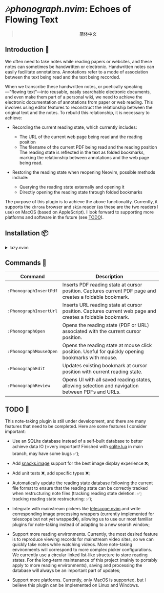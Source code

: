 # 🎶*phonograph.nvim*: Echoes of Flowing Text

> <p align="center"><a href="./readme/zh_cn.md">简体中文</a></p>

## Introduction 📖

We often need to take notes while reading papers or websites, and these notes can sometimes be handwritten or electronic. Handwritten notes can easily facilitate annotations. Annotations refer to a mode of association between the text being read and the text being recorded.

When we transcribe these handwritten notes, or poetically speaking—"flowing text"—into reusable, easily searchable electronic documents, and even make them part of a personal wiki, we need to achieve the electronic documentation of annotations from paper or web reading. This involves using editor features to reconstruct the relationship between the original text and the notes. To rebuild this relationship, it is necessary to achieve:

* Recording the current reading state, which currently includes:
  * The URL of the current web page being read and the reading position
  * The filename of the current PDF being read and the reading position
  The reading state is reflected in the text as folded bookmarks, marking the relationship between annotations and the web page being read.

* Restoring the reading state when reopening Neovim, possible methods include:
  * Querying the reading state externally and opening it
  * Directly opening the reading state through folded bookmarks

The purpose of this plugin is to achieve the above functionality. Currently, it supports the `chrome` browser and `skim` reader (as these are the two readers I use) on MacOS (based on AppleScript). I look forward to supporting more platforms and software in the future (see [TODO](#todo)).

## Installation 📦

<details>
<summary>lazy.nvim</summary>

```lua
return {
  "pxwg/phonograph.nvim",
  dependencies = {
    { "MunifTanjim/nui.nvim" },
    { "kkharji/sqlite.lua" },
    { "3rd/image.nvim", lazy = true, build = true }, -- Optional image support in pdf preview
    opts = {
      -- default options
      integration = {
        image = true, -- optional image support in pdf preview, requires `3rd/image.nvim` and it's dependencies
      },
      -- ui is fully customizable based on nui.nvim
      ui = {
        selection = {
          border = {
            style = "single",
            text = {
              top = " Selection ",
              top_align = "center",
            },
          },
          size = {
            width = "100%",
            height = "100%",
          },
          buf_options = {
            modifiable = true,
            readonly = false,
          },
          win_options = {
            winblend = 0,
            winhighlight = "Normal:TelescopeNormal,FloatBorder:TelescopeBorder,FloatTitle:TelescopePromptTitle",
          },
        },
        preview = {
          border = {
            style = "single",
            text = {
              top = " Details ",
              top_align = "center",
            },
          },
          size = {
            width = "100%",
            height = "100%",
          },
          buf_options = {
            modifiable = true,
            readonly = false,
          },
          win_options = {
            winblend = 0,
            winhighlight = "Normal:TelescopeNormal,FloatBorder:TelescopeBorder,FloatTitle:TelescopePreviewTitle",
          },
        },
      },
    },
  },
}
```

</details>

## Commands 🔧

| Command | Description |
| --- | --- |
| `:PhonographInsertPdf` | Inserts PDF reading state at cursor position. Captures current PDF page and creates a foldable bookmark. |
| `:PhonographInsertUrl` | Inserts URL reading state at cursor position. Captures current web page and creates a foldable bookmark. |
| `:PhonographOpen` | Opens the reading state (PDF or URL) associated with the current cursor position. |
| `:PhonographMouseOpen` | Opens the reading state at mouse click position. Useful for quickly opening bookmarks with mouse. |
| `:PhonographEdit` | Updates existing bookmark at cursor position with current reading state. |
| `:PhonographReview` | Opens UI with all saved reading states, allowing selection and navigation between PDFs and URLs. |

## TODO 🤔

This note-taking plugin is still under development, and there are many features that need to be completed. Here are some features I consider important:

* Use an SQLite database instead of a self-built database to better achieve data IO (⭐very important! Finished with [sqlite.lua](https://github.com/kkharji/sqlite.lua) in main branch, may have some bugs ✅);

* Add [snacks.image](./https://github.com/folke/snacks.nvim/blob/main/docs/image.md) support for the best image display experience ❌; 

* Add unit tests ❌, add specific types ❌;

* Automatically update the reading state database following the current file format to ensure that the reading state can be correctly tracked when restructuring note files (tracking reading state deletion: ✅; tracking reading state restructuring: ✅);

* Integrate with mainstream pickers like [telescope.nvim](https://github.com/nvim-telescope/telescope.nvim) and write corresponding image processing wrappers (currently implemented for telescope but not yet wrapped❌), allowing us to use our most familiar plugins for note-taking instead of adapting to a new search window;

* Support more reading environments. Currently, the most desired feature is to reproduce viewing records for mainstream video sites, so we can quickly take notes while watching videos. More note-taking environments will correspond to more complex picker configurations. We currently use a circular linked list-like structure to store reading states. For the long-term maintenance of this project (mainly to portably apply to more reading environments), saving and processing the database will always be an important part of updates;

* Support more platforms. Currently, only MacOS is supported, but I believe this plugin can be implemented on Linux and Windows.
